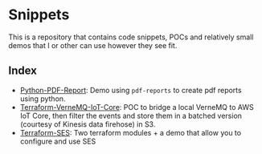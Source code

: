 # Snippets

This is a repository that contains code snippets, POCs and relatively small demos that I or other can use however they see fit.

## Index

- [Python-PDF-Report](pdf/): Demo using `pdf-reports` to create pdf reports using python.
- [Terraform-VerneMQ-IoT-Core](terraform-vernemq-iot-core/): POC to bridge a local VerneMQ to AWS IoT Core, then filter the events and store them in a batched version (courtesy of Kinesis data firehose) in S3.
- [Terraform-SES](terraform-ses/): Two terraform modules + a demo that allow you to configure and use SES

